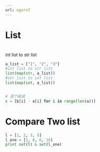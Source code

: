 ```yaml
---
url: ogsro7
---
```


# List


<br />int list to str list<br />

```python
a_list = ["1", "2", "3"]
#int list to str list
list(map(str, a_list))
#str list to int list
list(map(int, a_list))


# 逐个相减
c = [b[i] - a[i] for i in range(len(a))]
```


<a name="YhYad"></a>
# Compare Two list


```python
l = [1, 2, 3, 5]
l_one = [2, 8, 6, 10]
print set(l) & set(l_one)
```


